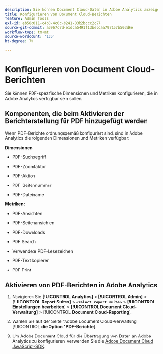```yaml
---
description: Sie können Document Cloud-Daten in Adobe Analytics anzeigen
title: Konfigurieren von Document Cloud-Berichten
feature: Admin Tools
exl-id: eb58d011-c4b0-4c0c-9241-83b2bccc2c77
source-git-commit: a6967c7d4e1dca5491f13beccaa797167b503d6e
workflow-type: tm+mt
source-wordcount: '135'
ht-degree: 7%

---
```


# Konfigurieren von Document Cloud-Berichten

Sie können PDF-spezifische Dimensionen und Metriken konfigurieren, die in Adobe Analytics verfügbar sein sollen.

## Komponenten, die beim Aktivieren der Berichterstellung für PDF hinzugefügt werden

Wenn PDF-Berichte ordnungsgemäß konfiguriert sind, sind in Adobe Analytics die folgenden Dimensionen und Metriken verfügbar:

**Dimensionen:**

* PDF-Suchbegriff

* PDF-Zoomfaktor

* PDF-Aktion

* PDF-Seitennummer

* PDF-Dateiname

**Metriken:**

* PDF-Ansichten

* PDF-Seitenansichten

* PDF-Downloads

* PDF Search

* Verwendete PDF-Lesezeichen

* PDF-Text kopieren

* PDF Print

## Aktivieren von PDF-Berichten in Adobe Analytics

1. Navigieren Sie **[!UICONTROL Analytics]** > **[!UICONTROL Admin]** > **[!UICONTROL Report Suites]** > **`<select report suite>`** > **[!UICONTROL Einstellungen bearbeiten]** > **[!UICONTROL Document Cloud-Verwaltung]** > [!UICONTROL **Document Cloud-Reporting**].

1. Wählen Sie auf der Seite &quot;Adobe Document Cloud-Verwaltung [!UICONTROL **die Option &quot;PDF-Berichte**].

1. Um Adobe Document Cloud für die Übertragung von Daten an Adobe Analytics zu konfigurieren, verwenden Sie die [Adobe Document Cloud JavaScript-SDK](https://www.adobe.io/apis/documentcloud/dcsdk.html).
